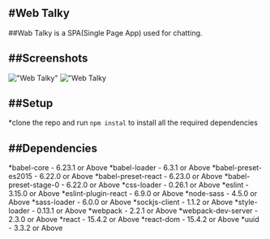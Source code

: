#Web Talky
---

##Wab Talky is a SPA(Single Page App) used for chatting.

##Screenshots
---
!["Web Talky"]("url")
!["Web Talky]("url")

##Setup
---
*clone the repo and run `npm instal` to install all the required dependencies

##Dependencies
---
*babel-core - 6.23.1 or Above
*babel-loader - 6.3.1 or Above
*babel-preset-es2015 - 6.22.0 or Above
*babel-preset-react - 6.23.0 or Above
*babel-preset-stage-0 - 6.22.0 or Above
*css-loader - 0.26.1 or Above
*eslint - 3.15.0 or Above
*eslint-plugin-react - 6.9.0 or Above
*node-sass - 4.5.0 or Above
*sass-loader - 6.0.0 or Above
*sockjs-client - 1.1.2 or Above
*style-loader - 0.13.1 or Above
*webpack - 2.2.1 or Above
*webpack-dev-server  - 2.3.0 or Above
*react - 15.4.2 or Above
*react-dom - 15.4.2 or Above
*uuid - 3.3.2 or Above
